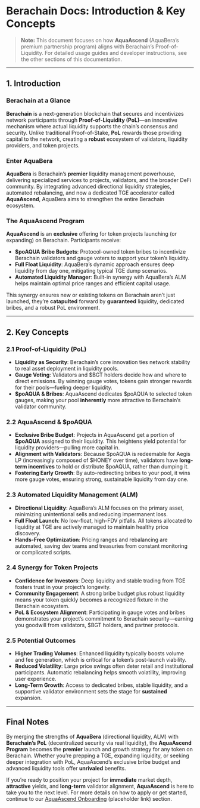 # Berachain Docs: Introduction & Key Concepts

> **Note:** This document focuses on how **AquaAscend** (AquaBera’s premium partnership program) aligns with Berachain’s Proof-of-Liquidity. For detailed usage guides and developer instructions, see the other sections of this documentation.

---

## 1. Introduction

### Berachain at a Glance

**Berachain** is a next-generation blockchain that secures and incentivizes network participants through **Proof-of-Liquidity (PoL)**—an innovative mechanism where actual liquidity supports the chain’s consensus and security. Unlike traditional Proof-of-Stake, **PoL** rewards those providing capital to the network, creating a **robust** ecosystem of validators, liquidity providers, and token projects.

### Enter AquaBera

**AquaBera** is Berachain’s **premier** liquidity management powerhouse, delivering specialized services to projects, validators, and the broader DeFi community. By integrating advanced directional liquidity strategies, automated rebalancing, and now a dedicated TGE accelerator called **AquaAscend**, AquaBera aims to strengthen the entire Berachain ecosystem.

### The AquaAscend Program

**AquaAscend** is an **exclusive** offering for token projects launching (or expanding) on Berachain. Participants receive:

- **$poAQUA Bribe Budgets**: Protocol-owned token bribes to incentivize Berachain validators and gauge voters to support your token’s liquidity.
- **Full Float Liquidity**: AquaBera’s dynamic approach ensures deep liquidity from day one, mitigating typical TGE dump scenarios.
- **Automated Liquidity Manager**: Built-in synergy with AquaBera’s ALM helps maintain optimal price ranges and efficient capital usage.

This synergy ensures new or existing tokens on Berachain aren’t just launched, they’re **catapulted** forward by **guaranteed** liquidity, dedicated bribes, and a robust PoL environment.

---

## 2. Key Concepts

### 2.1 Proof-of-Liquidity (PoL)

- **Liquidity as Security**: Berachain’s core innovation ties network stability to real asset deployment in liquidity pools.  
- **Gauge Voting**: Validators and $BGT holders decide how and where to direct emissions. By winning gauge votes, tokens gain stronger rewards for their pools—fueling deeper liquidity.  
- **$poAQUA & Bribes**: AquaAscend dedicates $poAQUA to selected token gauges, making your pool **inherently** more attractive to Berachain’s validator community.

### 2.2 AquaAscend & $poAQUA

- **Exclusive Bribe Budget**: Projects in AquaAscend get a portion of **$poAQUA** assigned to their liquidity. This heightens yield potential for liquidity providers—pulling more capital in.  
- **Alignment with Validators**: Because $poAQUA is redeemable for Aegis LP (increasingly composed of $HONEY over time), validators have **long-term incentives** to hold or distribute $poAQUA, rather than dumping it.  
- **Fostering Early Growth**: By auto-redirecting bribes to your pool, it wins more gauge votes, ensuring strong, sustainable liquidity from day one.

### 2.3 Automated Liquidity Management (ALM)

- **Directional Liquidity**: AquaBera’s ALM focuses on the primary asset, minimizing unintentional sells and reducing impermanent loss.  
- **Full Float Launch**: No low-float, high-FDV pitfalls. All tokens allocated to liquidity at TGE are actively managed to maintain healthy price discovery.  
- **Hands-Free Optimization**: Pricing ranges and rebalancing are automated, saving dev teams and treasuries from constant monitoring or complicated scripts.

### 2.4 Synergy for Token Projects

- **Confidence for Investors**: Deep liquidity and stable trading from TGE fosters trust in your project’s longevity.  
- **Community Engagement**: A strong bribe budget plus robust liquidity means your token quickly becomes a recognized fixture in the Berachain ecosystem.  
- **PoL & Ecosystem Alignment**: Participating in gauge votes and bribes demonstrates your project’s commitment to Berachain security—earning you goodwill from validators, $BGT holders, and partner protocols.

### 2.5 Potential Outcomes

- **Higher Trading Volumes**: Enhanced liquidity typically boosts volume and fee generation, which is critical for a token’s post-launch viability.  
- **Reduced Volatility**: Large price swings often deter retail and institutional participants. Automatic rebalancing helps smooth volatility, improving user experience.  
- **Long-Term Growth**: Access to dedicated bribes, stable liquidity, and a supportive validator environment sets the stage for **sustained** expansion.

---

## Final Notes

By merging the strengths of **AquaBera** (directional liquidity, ALM) with **Berachain’s PoL** (decentralized security via real liquidity), the **AquaAscend Program** becomes the **premier** launch and growth strategy for any token on Berachain. Whether you’re prepping a TGE, expanding liquidity, or seeking deeper integration with PoL, AquaAscend’s exclusive bribe budget and advanced liquidity tools offer **unrivaled** benefits.

If you’re ready to position your project for **immediate** market depth, **attractive** yields, and **long-term** validator alignment, **AquaAscend** is here to take you to the next level. For more details on how to apply or get started, continue to our [AquaAscend Onboarding](#) (placeholder link) section.
